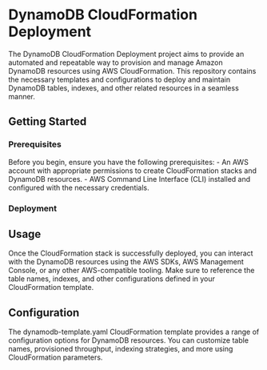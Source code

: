 # DynamoDB CloudFormation Deployment

The DynamoDB CloudFormation Deployment project aims to provide an automated and repeatable way to provision and manage Amazon DynamoDB resources using AWS CloudFormation. This repository contains the necessary templates and configurations to deploy and maintain DynamoDB tables, indexes, and other related resources in a seamless manner.

## Getting Started
### Prerequisites
Before you begin, ensure you have the following prerequisites:
    - An AWS account with appropriate permissions to create CloudFormation stacks and DynamoDB resources.
    - AWS Command Line Interface (CLI) installed and configured with the necessary credentials.

### Deployment

## Usage
Once the CloudFormation stack is successfully deployed, you can interact with the DynamoDB resources using the AWS SDKs, AWS Management Console, or any other AWS-compatible tooling. Make sure to reference the table names, indexes, and other configurations defined in your CloudFormation template.

## Configuration
The dynamodb-template.yaml CloudFormation template provides a range of configuration options for DynamoDB resources. You can customize table names, provisioned throughput, indexing strategies, and more using CloudFormation parameters.